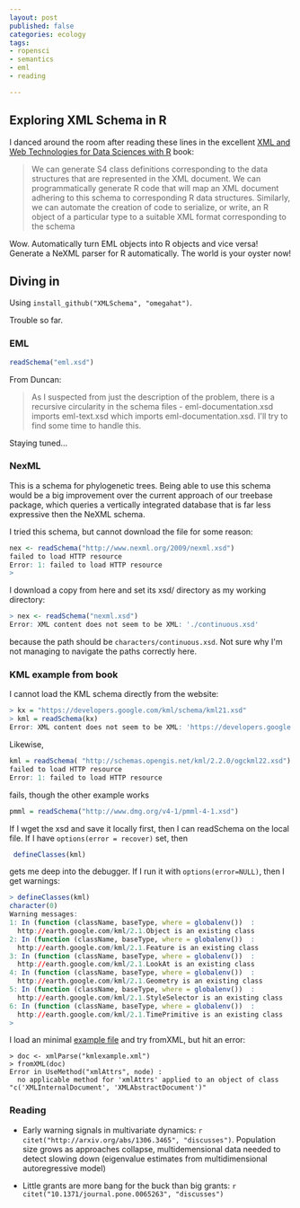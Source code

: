 ```yaml
---
layout: post
published: false
categories: ecology
tags:
- ropensci
- semantics
- eml
- reading 

---
```



## Exploring XML Schema in R

I danced around the room after reading these lines in the excellent [XML and Web Technologies for Data Sciences with R](http://www.springer.com/statistics/computational+statistics/book/978-1-4614-7899-7) book: 


> We can generate S4 class definitions corresponding to the data structures that are represented in the XML document. We can programmatically generate R code that will map an XML document adhering to this schema to corresponding R data structures. Similarly, we can automate the creation of code to serialize, or write, an R object of a particular type to a suitable XML format corresponding to the schema

Wow.  Automatically turn EML objects into R objects and vice versa! Generate a NeXML parser for R automatically.  The world is your oyster now!  


## Diving in




Using `install_github("XMLSchema", "omegahat")`. 

Trouble so far.

### EML 


```r
readSchema("eml.xsd")
```

From Duncan:

> As I suspected from just the description of the problem, there is a recursive
circularity in the schema files - eml-documentation.xsd imports eml-text.xsd
which imports eml-documentation.xsd.
> I'll try to find some time to handle this.

Staying tuned...

### NexML

This is a schema for phylogenetic trees.  Being able to use this schema would be a big improvement over the current approach of our treebase package, which queries a vertically integrated database that is far less expressive then the NeXML schema.   

I tried this schema, but cannot download the file for some reason:  

```r
nex <- readSchema("http://www.nexml.org/2009/nexml.xsd")
failed to load HTTP resource
Error: 1: failed to load HTTP resource
> 
```

I download a copy from here and set its xsd/ directory as my working directory:

```r
> nex <- readSchema("nexml.xsd")
Error: XML content does not seem to be XML: './continuous.xsd'
```

because the path should be `characters/continuous.xsd`.  Not sure why I'm not managing to navigate the paths correctly here.  




### KML example from book

I cannot load the KML schema directly from the website:  

```r
> kx = "https://developers.google.com/kml/schema/kml21.xsd"
> kml = readSchema(kx)
Error: XML content does not seem to be XML: 'https://developers.google.com/kml/schema/kml21.xsd'
```

Likewise, 

```r
kml = readSchema( "http://schemas.opengis.net/kml/2.2.0/ogckml22.xsd")
failed to load HTTP resource
Error: 1: failed to load HTTP resource
```

fails, though the other example works

```r
pmml = readSchema("http://www.dmg.org/v4-1/pmml-4-1.xsd")
```



If I wget the xsd and save it locally first, then I can readSchema on the local file.  If I have `options(error = recover)` set, then

```r
 defineClasses(kml)
```

gets me deep into the debugger. If I run it with `options(error=NULL)`, then I get warnings: 


```r
> defineClasses(kml)
character(0)
Warning messages:
1: In (function (className, baseType, where = globalenv())  :
  http://earth.google.com/kml/2.1.Object is an existing class
2: In (function (className, baseType, where = globalenv())  :
  http://earth.google.com/kml/2.1.Feature is an existing class
3: In (function (className, baseType, where = globalenv())  :
  http://earth.google.com/kml/2.1.LookAt is an existing class
4: In (function (className, baseType, where = globalenv())  :
  http://earth.google.com/kml/2.1.Geometry is an existing class
5: In (function (className, baseType, where = globalenv())  :
  http://earth.google.com/kml/2.1.StyleSelector is an existing class
6: In (function (className, baseType, where = globalenv())  :
  http://earth.google.com/kml/2.1.TimePrimitive is an existing class
> 
```

I load an minimal [example file][1]  and try fromXML, but hit an error:

```
> doc <- xmlParse("kmlexample.xml")
> fromXML(doc)
Error in UseMethod("xmlAttrs", node) : 
  no applicable method for 'xmlAttrs' applied to an object of class "c('XMLInternalDocument', 'XMLAbstractDocument')"
```



[1]: http://en.wikipedia.org/wiki/Keyhole_Markup_Language



### Reading


* Early warning signals in multivariate dynamics: `r citet("http://arxiv.org/abs/1306.3465", "discusses")`. Population size grows as approaches collapse, multidemensional data needed to detect slowing down (eigenvalue estimates from multidimensional autoregressive model)

* Little grants are more bang for the buck than big grants: `r citet("10.1371/journal.pone.0065263", "discusses")` 

